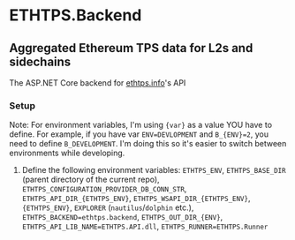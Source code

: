 # ETHTPS.Backend

## Aggregated Ethereum TPS data for L2s and sidechains

The ASP.NET Core backend for [ethtps.info](https://ethtps.info)'s API

### Setup

Note: For environment variables, I'm using `{var}` as a value YOU have to define. For example, if you have var `ENV=DEVLOPMENT` and `B_{ENV}=2`, you need to define `B_DEVELOPMENT`. I'm doing this so it's easier to switch between environments while developing.

1. Define the following environment variables: `ETHTPS_ENV`, `ETHTPS_BASE_DIR` (parent directory of the current repo), `ETHTPS_CONFIGURATION_PROVIDER_DB_CONN_STR`, `ETHTPS_API_DIR_{ETHTPS_ENV}`, `ETHTPS_WSAPI_DIR_{ETHTPS_ENV}`, `{ETHTPS_ENV}`, `EXPLORER` (`nautilus`/`dolphin` etc.), `ETHTPS_BACKEND=ethtps.backend`, `ETHTPS_OUT_DIR_{ENV}`, `ETHTPS_API_LIB_NAME=ETHTPS.API.dll`, `ETHTPS_RUNNER=ETHTPS.Runner`
